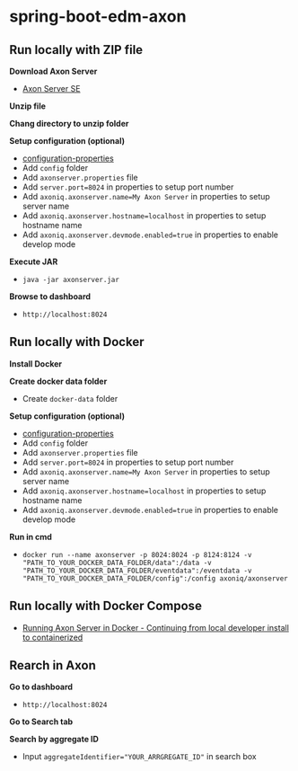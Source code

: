 # spring-boot-edm-axon

## Run locally with ZIP file

__Download Axon Server__
- [Axon Server SE](https://docs.axoniq.io/reference-guide/axon-server/installation/local-installation/axon-server-se)

__Unzip file__

__Chang directory to unzip folder__

__Setup configuration (optional)__
* [configuration-properties](https://docs.axoniq.io/reference-guide/axon-server/administration/admin-configuration/configuration#configuration-properties)
* Add `config` folder
* Add `axonserver.properties` file
* Add `server.port=8024` in properties to setup port number
* Add `axoniq.axonserver.name=My Axon Server` in properties to setup server name
* Add `axoniq.axonserver.hostname=localhost` in properties to setup hostname name
* Add `axoniq.axonserver.devmode.enabled=true` in properties to enable develop mode

__Execute JAR__
- `java -jar axonserver.jar`

__Browse to dashboard__
- `http://localhost:8024`

## Run locally with Docker

__Install Docker__

__Create docker data folder__
* Create `docker-data` folder

__Setup configuration (optional)__
* [configuration-properties](https://docs.axoniq.io/reference-guide/axon-server/administration/admin-configuration/configuration#configuration-properties)
* Add `config` folder
* Add `axonserver.properties` file
* Add `server.port=8024` in properties to setup port number
* Add `axoniq.axonserver.name=My Axon Server` in properties to setup server name
* Add `axoniq.axonserver.hostname=localhost` in properties to setup hostname name
* Add `axoniq.axonserver.devmode.enabled=true` in properties to enable develop mode

__Run in cmd__
* `docker run --name axonserver -p 8024:8024 -p 8124:8124 -v "PATH_TO_YOUR_DOCKER_DATA_FOLDER/data":/data -v "PATH_TO_YOUR_DOCKER_DATA_FOLDER/eventdata":/eventdata -v "PATH_TO_YOUR_DOCKER_DATA_FOLDER/config":/config axoniq/axonserver`

## Run locally with Docker Compose

* [Running Axon Server in Docker - Continuing from local developer install to containerized](https://developer.axoniq.io/w/running-axon-server-in-docker-continuing-from-local-developer-install-to-containerized)

## Rearch in Axon

__Go to dashboard__
* `http://localhost:8024`

__Go to Search tab__

__Search by aggregate ID__
* Input `aggregateIdentifier="YOUR_ARRGREGATE_ID"` in search box
